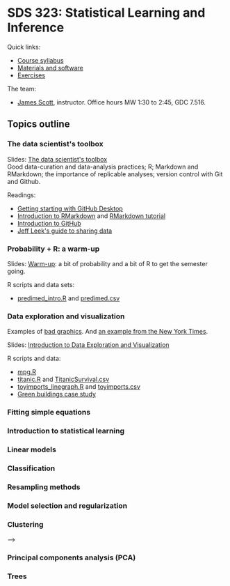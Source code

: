 # SDS 323: Statistical Learning and Inference

Quick links:
- [Course syllabus](./ref/SDS323_Spring2020_Syllabus.pdf)  
- [Materials and software](materials.md)    
- [Exercises](./exercises/)  

The team:  
- [James Scott](https://jgscott.github.io/), instructor.  Office hours MW 1:30 to 2:45, GDC 7.516.  


## Topics outline


### The data scientist's toolbox

Slides: [The data scientist's toolbox](slides/00_toolbox/00_datascience_toolbox.pdf)    
Good data-curation and data-analysis practices; R; Markdown and RMarkdown; the importance of replicable analyses; version control with Git and Github.

Readings:  
- [Getting starting with GitHub Desktop](https://help.github.com/en/desktop/getting-started-with-github-desktop)  
- [Introduction to RMarkdown](http://rmarkdown.rstudio.com) and [RMarkdown tutorial](https://rmarkdown.rstudio.com/lesson-1.html)  
- [Introduction to GitHub](https://guides.github.com/activities/hello-world/)   
- [Jeff Leek's guide to sharing data](https://github.com/jtleek/datasharing)  


### Probability + R: a warm-up

Slides: [Warm-up](slides/01_warmup/01_warmup.pdf): a bit of probability and a bit of R to get the semester going.

R scripts and data sets:  
- [predimed_intro.R](R/predimed_intro.R) and [predimed.csv](data/predimed.csv)   


### Data exploration and visualization

Examples of [bad graphics](ref/badgraphics.pdf).  And [an example from the New York Times](https://www.nytimes.com/interactive/2018/08/30/climate/how-much-hotter-is-your-hometown.html).  

Slides: [Introduction to Data Exploration and Visualization](slides/02_intro_dataviz/02_intro_dataviz.pdf)    

R scripts and data:  
- [mpg.R](R/mpg.R)  
- [titanic.R](R/titanic.R) and [TitanicSurvival.csv](data/TitanicSurvival.csv)  
- [toyimports_linegraph.R](R/toyimports_linegraph.R) and [toyimports.csv](data/toyimports.csv)  
- [Green buildings case study](exercises/green_buildings.md)  


### Fitting simple equations

<!-- Slides: [Fitting equations](../slides/fitting_equations)  
  
R scripts and data:    
- [afc_intro.R](./R/afc_intro.R) and [afc.csv](data/afc.csv)
- [creatinine.csv](data/creatinine.csv)  
- [utilities.R](./R/utilities.R)  
- [race_splines.R](./R/race_splines.R)  
- [ebola.R](./R/ebola.R)  --> 


### Introduction to statistical learning

<!-- [Slides here.](http://rpubs.com/jgscott/introlearning)

Reading: Chapters 1-2 of "Introduction to Statistical Learning."

In class:  
- [loadhou.R](r/loadhou.R)  
- [loadhou.csv](data/loadhou.csv)  
- [spamtoy.R](r/spamtoy.r)  
- [spamfit.csv](data/spamfit.csv)   
- [spamtest.csv](data/spamtest.csv)    -->


### Linear models

<!-- [Slides here.](http://rpubs.com/jgscott/linear_regression)

Reading: Chapter 3 of "Introduction to Statistical Learning."

In class:  
- [oj.R](r/oj.R) and [oj.csv](data/oj.csv)   
- [saratoga_lm.R](r/saratoga_lm.R)   -->


### Classification

<!-- [Slides here.](http://rpubs.com/jgscott/classification)

Reading: Chapter 4 of "Introduction to Statistical Learning."

In class:  
- [glass.R](r/glass.R)  
- [glass_mlr.R](r/glass_mlr.R)  
- [congress109_bayes.R](r/congress109_bayes.R)  
- [congress109.csv](data/congress109.csv)   
- [congress109members.csv](data/congress109members.csv)   
 -->

### Resampling methods 

<!-- [Slides here.](http://rpubs.com/jgscott/resampling)    
  
Reading: Chapter 5 of "Introduction to Statistical Learning."

In class:  
- [bootstrap.R](r/bootstrap.R)  
- [residual_resampling.R](r/residual_resampling.R)  
- [predimed_bootstrap.R](data/predimed_bootstrap.R)    

- [chymotrypsin.csv](data/chymotrypsin.csv)   
- [ethanol.csv](data/ethanol.csv)    
- [predimed.csv](data/predimed.csv)    
 -->

### Model selection and regularization  

<!-- [Slides here.](http://rpubs.com/jgscott/selection_regularization)  

Reading: chapter 6 of _Introduction to Statistical Learning_.  

 -->

### Clustering

<!-- K-means clustering; hierarchical clustering.  Reference: chapters 10.1 and 10.3 of "Introduction to Statistical Learning."

Slides: [Introduction to clustering.](http://rpubs.com/jgscott/clustering)    

Scripts and data:  
- [cars.R](R/cars.R) and [cars.csv](data/cars.csv) 
- [hclust_examples.R](R/hclust_examples.R)   
- [linkage_minmax.R](R/linkage_minmax.R)   
<!-- - [we8there.R](R/we8there.R)   -->  
 -->

### Principal components analysis (PCA)

<!-- Slides: [Introduction to PCA](http://rpubs.com/jgscott/PCA)    

Reference: ISL Section 10.2 


Scripts and data:  
- [pca_intro.R](R/pca_intro.R)  
- [congress109.R](R/congress109.R), [congress109.csv](data/congress109.csv), and [congress109members.csv](data/congress109members.csv)  
- [NCI60.R](R/NCI60.R)  

If time:  
- [FXmonthly.R](R/FXmonthly.R), [FXmonthly.csv](data/FXmonthly.csv), and [currency_codes.txt](data/currency_codes.txt)    
- [gasoline.R](R/gasoline.R) and [gasoline.csv](data/gasoline.csv)   

 -->

### Trees

<!-- 
[Slides on trees](notes/trees.pdf).  

Reading: Chapter 8 of _Introduction to Statistical Learning_.
 -->

